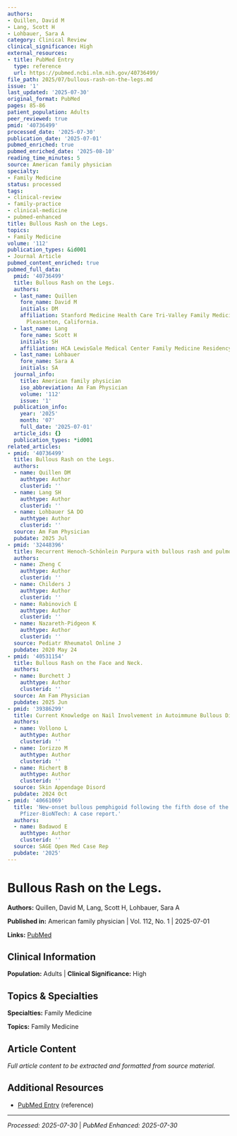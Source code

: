 ```yaml
---
authors:
- Quillen, David M
- Lang, Scott H
- Lohbauer, Sara A
category: Clinical Review
clinical_significance: High
external_resources:
- title: PubMed Entry
  type: reference
  url: https://pubmed.ncbi.nlm.nih.gov/40736499/
file_path: 2025/07/bullous-rash-on-the-legs.md
issue: '1'
last_updated: '2025-07-30'
original_format: PubMed
pages: 85-86
patient_population: Adults
peer_reviewed: true
pmid: '40736499'
processed_date: '2025-07-30'
publication_date: '2025-07-01'
pubmed_enriched: true
pubmed_enriched_date: '2025-08-10'
reading_time_minutes: 5
source: American family physician
specialty:
- Family Medicine
status: processed
tags:
- clinical-review
- family-practice
- clinical-medicine
- pubmed-enhanced
title: Bullous Rash on the Legs.
topics:
- Family Medicine
volume: '112'
publication_types: &id001
- Journal Article
pubmed_content_enriched: true
pubmed_full_data:
  pmid: '40736499'
  title: Bullous Rash on the Legs.
  authors:
  - last_name: Quillen
    fore_name: David M
    initials: DM
    affiliation: Stanford Medicine Health Care Tri-Valley Family Medicine Residency,
      Pleasanton, California.
  - last_name: Lang
    fore_name: Scott H
    initials: SH
    affiliation: HCA LewisGale Medical Center Family Medicine Residency, Salem, Virginia.
  - last_name: Lohbauer
    fore_name: Sara A
    initials: SA
  journal_info:
    title: American family physician
    iso_abbreviation: Am Fam Physician
    volume: '112'
    issue: '1'
  publication_info:
    year: '2025'
    month: '07'
    full_date: '2025-07-01'
  article_ids: {}
  publication_types: *id001
related_articles:
- pmid: '40736499'
  title: Bullous Rash on the Legs.
  authors:
  - name: Quillen DM
    authtype: Author
    clusterid: ''
  - name: Lang SH
    authtype: Author
    clusterid: ''
  - name: Lohbauer SA DO
    authtype: Author
    clusterid: ''
  source: Am Fam Physician
  pubdate: 2025 Jul
- pmid: '32448396'
  title: Recurrent Henoch-Schönlein Purpura with bullous rash and pulmonary nodules.
  authors:
  - name: Zheng C
    authtype: Author
    clusterid: ''
  - name: Childers J
    authtype: Author
    clusterid: ''
  - name: Rabinovich E
    authtype: Author
    clusterid: ''
  - name: Nazareth-Pidgeon K
    authtype: Author
    clusterid: ''
  source: Pediatr Rheumatol Online J
  pubdate: 2020 May 24
- pmid: '40531154'
  title: Bullous Rash on the Face and Neck.
  authors:
  - name: Burchett J
    authtype: Author
    clusterid: ''
  source: Am Fam Physician
  pubdate: 2025 Jun
- pmid: '39386299'
  title: Current Knowledge on Nail Involvement in Autoimmune Bullous Disorders.
  authors:
  - name: Vollono L
    authtype: Author
    clusterid: ''
  - name: Iorizzo M
    authtype: Author
    clusterid: ''
  - name: Richert B
    authtype: Author
    clusterid: ''
  source: Skin Appendage Disord
  pubdate: 2024 Oct
- pmid: '40661069'
  title: 'New-onset bullous pemphigoid following the fifth dose of the COVID-19 vaccine
    Pfizer-BioNTech: A case report.'
  authors:
  - name: Badawod E
    authtype: Author
    clusterid: ''
  source: SAGE Open Med Case Rep
  pubdate: '2025'
---
```


# Bullous Rash on the Legs.

**Authors:** Quillen, David M, Lang, Scott H, Lohbauer, Sara A

**Published in:** American family physician | Vol. 112, No. 1 | 2025-07-01

**Links:** [PubMed](https://pubmed.ncbi.nlm.nih.gov/40736499/)

## Clinical Information

**Population:** Adults | **Clinical Significance:** High

## Topics & Specialties

**Specialties:** Family Medicine

**Topics:** Family Medicine

## Article Content

*Full article content to be extracted and formatted from source material.*

## Additional Resources

- [PubMed Entry](https://pubmed.ncbi.nlm.nih.gov/40736499/) (reference)

---

*Processed: 2025-07-30* | *PubMed Enhanced: 2025-07-30*
